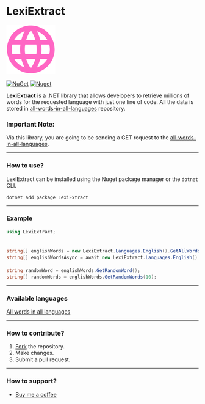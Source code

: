 # LexiExtract
![LexiExtract](https://raw.githubusercontent.com/eymenefealtun/LexiExtract/master/RepoResources/LexiExtractMainIcon.png)

[![NuGet](https://img.shields.io/nuget/v/LexiExtract.svg)](https://nuget.org/packages/LexiExtract) [![Nuget](https://img.shields.io/nuget/dt/LexiExtract.svg)](https://nuget.org/packages/LexiExtract)

**LexiExtract** is a .NET library that allows developers to retrieve millions of words for the requested language with just one line of code.
All the data is stored in [all-words-in-all-languages](https://github.com/eymenefealtun/all-words-in-all-languages) repository.

### Important Note:
Via this library, you are going to be sending a GET request to the [all-words-in-all-languages](https://github.com/eymenefealtun/all-words-in-all-languages).

---

### How to use?

LexiExtract can be installed using the Nuget package manager or the `dotnet` CLI.

```
dotnet add package LexiExtract 
```

---

### Example
```csharp
using LexiExtract;


string[] englishWords = new LexiExtract.Languages.English().GetAllWords();
string[] englishWordsAsync = await new LexiExtract.Languages.English().GetAllWordsAsync();

string randomWord = englishWords.GetRandomWord();
string[] randomWords = englishWords.GetRandomWords(10);

```
---

### Available languages
[All words in all languages](https://github.com/eymenefealtun/all-words-in-all-languages) 

---

### How to contribute?
 1. [Fork](https://github.com/eymenefealtun/LexiExtract/fork) the repository.
 2. Make changes.
 3. Submit a pull request.
 
---

### How to support?
* [Buy me a coffee](https://www.buymeacoffee.com/altuneymenefe) 

